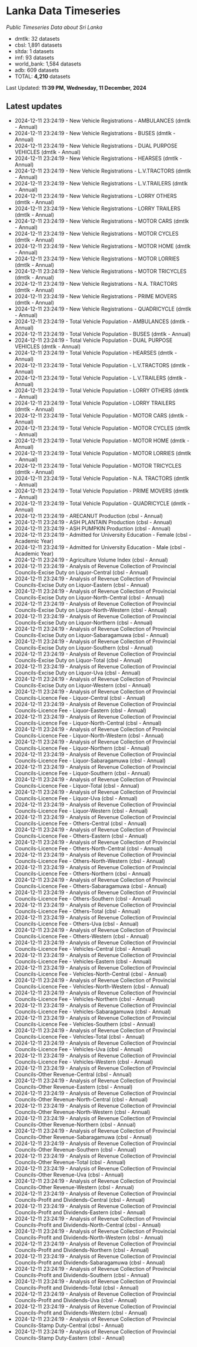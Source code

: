 # Lanka Data Timeseries
*Public Timeseries Data about Sri Lanka*

* dmtlk: 32 datasets
* cbsl: 1,891 datasets
* sltda: 1 datasets
* imf: 93 datasets
* world_bank: 1,584 datasets
* adb: 609 datasets
* TOTAL: **4,210** datasets

Last Updated: **11:39 PM, Wednesday, 11 December, 2024**

## Latest updates

* 2024-12-11 23:24:19 - New Vehicle Registrations - AMBULANCES (dmtlk - Annual)
* 2024-12-11 23:24:19 - New Vehicle Registrations - BUSES (dmtlk - Annual)
* 2024-12-11 23:24:19 - New Vehicle Registrations - DUAL PURPOSE VEHICLES (dmtlk - Annual)
* 2024-12-11 23:24:19 - New Vehicle Registrations - HEARSES (dmtlk - Annual)
* 2024-12-11 23:24:19 - New Vehicle Registrations - L.V.TRACTORS (dmtlk - Annual)
* 2024-12-11 23:24:19 - New Vehicle Registrations - L.V.TRAILERS (dmtlk - Annual)
* 2024-12-11 23:24:19 - New Vehicle Registrations - LORRY OTHERS (dmtlk - Annual)
* 2024-12-11 23:24:19 - New Vehicle Registrations - LORRY TRAILERS (dmtlk - Annual)
* 2024-12-11 23:24:19 - New Vehicle Registrations - MOTOR CARS (dmtlk - Annual)
* 2024-12-11 23:24:19 - New Vehicle Registrations - MOTOR CYCLES (dmtlk - Annual)
* 2024-12-11 23:24:19 - New Vehicle Registrations - MOTOR HOME (dmtlk - Annual)
* 2024-12-11 23:24:19 - New Vehicle Registrations - MOTOR LORRIES (dmtlk - Annual)
* 2024-12-11 23:24:19 - New Vehicle Registrations - MOTOR TRICYCLES (dmtlk - Annual)
* 2024-12-11 23:24:19 - New Vehicle Registrations - N.A. TRACTORS (dmtlk - Annual)
* 2024-12-11 23:24:19 - New Vehicle Registrations - PRIME MOVERS (dmtlk - Annual)
* 2024-12-11 23:24:19 - New Vehicle Registrations - QUADRICYCLE (dmtlk - Annual)
* 2024-12-11 23:24:19 - Total Vehicle Population - AMBULANCES (dmtlk - Annual)
* 2024-12-11 23:24:19 - Total Vehicle Population - BUSES (dmtlk - Annual)
* 2024-12-11 23:24:19 - Total Vehicle Population - DUAL PURPOSE VEHICLES (dmtlk - Annual)
* 2024-12-11 23:24:19 - Total Vehicle Population - HEARSES (dmtlk - Annual)
* 2024-12-11 23:24:19 - Total Vehicle Population - L.V.TRACTORS (dmtlk - Annual)
* 2024-12-11 23:24:19 - Total Vehicle Population - L.V.TRAILERS (dmtlk - Annual)
* 2024-12-11 23:24:19 - Total Vehicle Population - LORRY OTHERS (dmtlk - Annual)
* 2024-12-11 23:24:19 - Total Vehicle Population - LORRY TRAILERS (dmtlk - Annual)
* 2024-12-11 23:24:19 - Total Vehicle Population - MOTOR CARS (dmtlk - Annual)
* 2024-12-11 23:24:19 - Total Vehicle Population - MOTOR CYCLES (dmtlk - Annual)
* 2024-12-11 23:24:19 - Total Vehicle Population - MOTOR HOME (dmtlk - Annual)
* 2024-12-11 23:24:19 - Total Vehicle Population - MOTOR LORRIES (dmtlk - Annual)
* 2024-12-11 23:24:19 - Total Vehicle Population - MOTOR TRICYCLES (dmtlk - Annual)
* 2024-12-11 23:24:19 - Total Vehicle Population - N.A. TRACTORS (dmtlk - Annual)
* 2024-12-11 23:24:19 - Total Vehicle Population - PRIME MOVERS (dmtlk - Annual)
* 2024-12-11 23:24:19 - Total Vehicle Population - QUADRICYCLE (dmtlk - Annual)
* 2024-12-11 23:24:19 - ARECANUT Production (cbsl - Annual)
* 2024-12-11 23:24:19 - ASH PLANTAIN Production (cbsl - Annual)
* 2024-12-11 23:24:19 - ASH PUMPKIN Production (cbsl - Annual)
* 2024-12-11 23:24:19 - Admitted for University Education - Female (cbsl - Academic Year)
* 2024-12-11 23:24:19 - Admitted for University Education - Male (cbsl - Academic Year)
* 2024-12-11 23:24:19 - Agriculture Volume Index (cbsl - Annual)
* 2024-12-11 23:24:19 - Analysis of Revenue Collection of Provincial Councils-Excise Duty on Liquor-Central (cbsl - Annual)
* 2024-12-11 23:24:19 - Analysis of Revenue Collection of Provincial Councils-Excise Duty on Liquor-Eastern (cbsl - Annual)
* 2024-12-11 23:24:19 - Analysis of Revenue Collection of Provincial Councils-Excise Duty on Liquor-North-Central (cbsl - Annual)
* 2024-12-11 23:24:19 - Analysis of Revenue Collection of Provincial Councils-Excise Duty on Liquor-North-Western (cbsl - Annual)
* 2024-12-11 23:24:19 - Analysis of Revenue Collection of Provincial Councils-Excise Duty on Liquor-Northern (cbsl - Annual)
* 2024-12-11 23:24:19 - Analysis of Revenue Collection of Provincial Councils-Excise Duty on Liquor-Sabaragamuwa (cbsl - Annual)
* 2024-12-11 23:24:19 - Analysis of Revenue Collection of Provincial Councils-Excise Duty on Liquor-Southern (cbsl - Annual)
* 2024-12-11 23:24:19 - Analysis of Revenue Collection of Provincial Councils-Excise Duty on Liquor-Total (cbsl - Annual)
* 2024-12-11 23:24:19 - Analysis of Revenue Collection of Provincial Councils-Excise Duty on Liquor-Uva (cbsl - Annual)
* 2024-12-11 23:24:19 - Analysis of Revenue Collection of Provincial Councils-Excise Duty on Liquor-Western (cbsl - Annual)
* 2024-12-11 23:24:19 - Analysis of Revenue Collection of Provincial Councils-Licence Fee - Liquor-Central (cbsl - Annual)
* 2024-12-11 23:24:19 - Analysis of Revenue Collection of Provincial Councils-Licence Fee - Liquor-Eastern (cbsl - Annual)
* 2024-12-11 23:24:19 - Analysis of Revenue Collection of Provincial Councils-Licence Fee - Liquor-North-Central (cbsl - Annual)
* 2024-12-11 23:24:19 - Analysis of Revenue Collection of Provincial Councils-Licence Fee - Liquor-North-Western (cbsl - Annual)
* 2024-12-11 23:24:19 - Analysis of Revenue Collection of Provincial Councils-Licence Fee - Liquor-Northern (cbsl - Annual)
* 2024-12-11 23:24:19 - Analysis of Revenue Collection of Provincial Councils-Licence Fee - Liquor-Sabaragamuwa (cbsl - Annual)
* 2024-12-11 23:24:19 - Analysis of Revenue Collection of Provincial Councils-Licence Fee - Liquor-Southern (cbsl - Annual)
* 2024-12-11 23:24:19 - Analysis of Revenue Collection of Provincial Councils-Licence Fee - Liquor-Total (cbsl - Annual)
* 2024-12-11 23:24:19 - Analysis of Revenue Collection of Provincial Councils-Licence Fee - Liquor-Uva (cbsl - Annual)
* 2024-12-11 23:24:19 - Analysis of Revenue Collection of Provincial Councils-Licence Fee - Liquor-Western (cbsl - Annual)
* 2024-12-11 23:24:19 - Analysis of Revenue Collection of Provincial Councils-Licence Fee - Others-Central (cbsl - Annual)
* 2024-12-11 23:24:19 - Analysis of Revenue Collection of Provincial Councils-Licence Fee - Others-Eastern (cbsl - Annual)
* 2024-12-11 23:24:19 - Analysis of Revenue Collection of Provincial Councils-Licence Fee - Others-North-Central (cbsl - Annual)
* 2024-12-11 23:24:19 - Analysis of Revenue Collection of Provincial Councils-Licence Fee - Others-North-Western (cbsl - Annual)
* 2024-12-11 23:24:19 - Analysis of Revenue Collection of Provincial Councils-Licence Fee - Others-Northern (cbsl - Annual)
* 2024-12-11 23:24:19 - Analysis of Revenue Collection of Provincial Councils-Licence Fee - Others-Sabaragamuwa (cbsl - Annual)
* 2024-12-11 23:24:19 - Analysis of Revenue Collection of Provincial Councils-Licence Fee - Others-Southern (cbsl - Annual)
* 2024-12-11 23:24:19 - Analysis of Revenue Collection of Provincial Councils-Licence Fee - Others-Total (cbsl - Annual)
* 2024-12-11 23:24:19 - Analysis of Revenue Collection of Provincial Councils-Licence Fee - Others-Uva (cbsl - Annual)
* 2024-12-11 23:24:19 - Analysis of Revenue Collection of Provincial Councils-Licence Fee - Others-Western (cbsl - Annual)
* 2024-12-11 23:24:19 - Analysis of Revenue Collection of Provincial Councils-Licence Fee - Vehicles-Central (cbsl - Annual)
* 2024-12-11 23:24:19 - Analysis of Revenue Collection of Provincial Councils-Licence Fee - Vehicles-Eastern (cbsl - Annual)
* 2024-12-11 23:24:19 - Analysis of Revenue Collection of Provincial Councils-Licence Fee - Vehicles-North-Central (cbsl - Annual)
* 2024-12-11 23:24:19 - Analysis of Revenue Collection of Provincial Councils-Licence Fee - Vehicles-North-Western (cbsl - Annual)
* 2024-12-11 23:24:19 - Analysis of Revenue Collection of Provincial Councils-Licence Fee - Vehicles-Northern (cbsl - Annual)
* 2024-12-11 23:24:19 - Analysis of Revenue Collection of Provincial Councils-Licence Fee - Vehicles-Sabaragamuwa (cbsl - Annual)
* 2024-12-11 23:24:19 - Analysis of Revenue Collection of Provincial Councils-Licence Fee - Vehicles-Southern (cbsl - Annual)
* 2024-12-11 23:24:19 - Analysis of Revenue Collection of Provincial Councils-Licence Fee - Vehicles-Total (cbsl - Annual)
* 2024-12-11 23:24:19 - Analysis of Revenue Collection of Provincial Councils-Licence Fee - Vehicles-Uva (cbsl - Annual)
* 2024-12-11 23:24:19 - Analysis of Revenue Collection of Provincial Councils-Licence Fee - Vehicles-Western (cbsl - Annual)
* 2024-12-11 23:24:19 - Analysis of Revenue Collection of Provincial Councils-Other Revenue-Central (cbsl - Annual)
* 2024-12-11 23:24:19 - Analysis of Revenue Collection of Provincial Councils-Other Revenue-Eastern (cbsl - Annual)
* 2024-12-11 23:24:19 - Analysis of Revenue Collection of Provincial Councils-Other Revenue-North-Central (cbsl - Annual)
* 2024-12-11 23:24:19 - Analysis of Revenue Collection of Provincial Councils-Other Revenue-North-Western (cbsl - Annual)
* 2024-12-11 23:24:19 - Analysis of Revenue Collection of Provincial Councils-Other Revenue-Northern (cbsl - Annual)
* 2024-12-11 23:24:19 - Analysis of Revenue Collection of Provincial Councils-Other Revenue-Sabaragamuwa (cbsl - Annual)
* 2024-12-11 23:24:19 - Analysis of Revenue Collection of Provincial Councils-Other Revenue-Southern (cbsl - Annual)
* 2024-12-11 23:24:19 - Analysis of Revenue Collection of Provincial Councils-Other Revenue-Total (cbsl - Annual)
* 2024-12-11 23:24:19 - Analysis of Revenue Collection of Provincial Councils-Other Revenue-Uva (cbsl - Annual)
* 2024-12-11 23:24:19 - Analysis of Revenue Collection of Provincial Councils-Other Revenue-Western (cbsl - Annual)
* 2024-12-11 23:24:19 - Analysis of Revenue Collection of Provincial Councils-Profit and Dividends-Central (cbsl - Annual)
* 2024-12-11 23:24:19 - Analysis of Revenue Collection of Provincial Councils-Profit and Dividends-Eastern (cbsl - Annual)
* 2024-12-11 23:24:19 - Analysis of Revenue Collection of Provincial Councils-Profit and Dividends-North-Central (cbsl - Annual)
* 2024-12-11 23:24:19 - Analysis of Revenue Collection of Provincial Councils-Profit and Dividends-North-Western (cbsl - Annual)
* 2024-12-11 23:24:19 - Analysis of Revenue Collection of Provincial Councils-Profit and Dividends-Northern (cbsl - Annual)
* 2024-12-11 23:24:19 - Analysis of Revenue Collection of Provincial Councils-Profit and Dividends-Sabaragamuwa (cbsl - Annual)
* 2024-12-11 23:24:19 - Analysis of Revenue Collection of Provincial Councils-Profit and Dividends-Southern (cbsl - Annual)
* 2024-12-11 23:24:19 - Analysis of Revenue Collection of Provincial Councils-Profit and Dividends-Total (cbsl - Annual)
* 2024-12-11 23:24:19 - Analysis of Revenue Collection of Provincial Councils-Profit and Dividends-Uva (cbsl - Annual)
* 2024-12-11 23:24:19 - Analysis of Revenue Collection of Provincial Councils-Profit and Dividends-Western (cbsl - Annual)
* 2024-12-11 23:24:19 - Analysis of Revenue Collection of Provincial Councils-Stamp Duty-Central (cbsl - Annual)
* 2024-12-11 23:24:19 - Analysis of Revenue Collection of Provincial Councils-Stamp Duty-Eastern (cbsl - Annual)